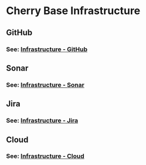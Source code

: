 # Cherry Base Infrastructure

## GitHub

### See: [Infrastructure - GitHub](./doc/infrastructure_github.md)

## Sonar

### See: [Infrastructure - Sonar](./doc/infrastructure_sonar.md)

## Jira

### See: [Infrastructure - Jira](./doc/infrastructure_jira.md)

## Cloud

### See: [Infrastructure - Cloud](./doc/infrastructure_cloud.md)
